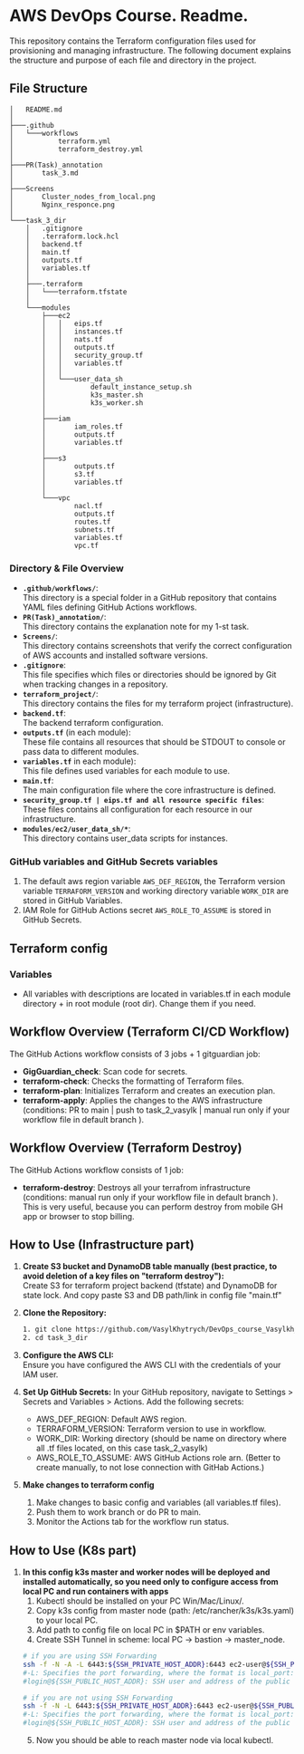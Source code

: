 # AWS DevOps Course. Readme.

This repository contains the Terraform configuration files used for provisioning and managing infrastructure. The following document explains the structure and purpose of each file and directory in the project.

## File Structure
```
│   README.md
│
├───.github
│   └───workflows
│           terraform.yml
│           terraform_destroy.yml
│
├───PR(Task)_annotation
│       task_3.md
│
├───Screens
│       Cluster_nodes_from_local.png
│       Nginx_responce.png
│
└───task_3_dir
    │   .gitignore
    │   .terraform.lock.hcl
    │   backend.tf
    │   main.tf
    │   outputs.tf
    │   variables.tf
    │
    ├───.terraform
    │   └───terraform.tfstate
    │
    └───modules
        ├───ec2
        │   │   eips.tf
        │   │   instances.tf
        │   │   nats.tf
        │   │   outputs.tf
        │   │   security_group.tf
        │   │   variables.tf
        │   │
        │   └───user_data_sh
        │           default_instance_setup.sh
        │           k3s_master.sh
        │           k3s_worker.sh
        │
        ├───iam
        │       iam_roles.tf
        │       outputs.tf
        │       variables.tf
        │
        ├───s3
        │       outputs.tf
        │       s3.tf
        │       variables.tf
        │
        └───vpc
                nacl.tf
                outputs.tf
                routes.tf
                subnets.tf
                variables.tf
                vpc.tf
```

### Directory & File Overview

- **```.github/workflows/```**:  
  This directory is a special folder in a GitHub repository that contains YAML files defining GitHub Actions workflows. 
- **```PR(Task)_annotation/```**:  
  This directory contains the explanation note for my 1-st task.
- **```Screens/```**:  
  This directory contains screenshots that verify the correct configuration of AWS accounts and installed software versions.
- **```.gitignore```**:  
  This file specifies which files or directories should be ignored by Git when tracking changes in a repository.
- **```terraform_project/```**:  
  This directory contains the files for my terraform project (infrastructure).
- **```backend.tf```**:  
  The backend terraform configuration.
- **```outputs.tf```** (in each module):  
  These file contains all resources that should be STDOUT to console or pass data to different modules.
- **```variables.tf```** in each module):  
  This file defines used variables for each module to use.
- **```main.tf```**:  
  The main configuration file where the core infrastructure is defined.
- **```security_group.tf | eips.tf and all resource specific files```**:  
  These files contains all configuration for each resource in our infrastructure.
- **```modules/ec2/user_data_sh/*```**:  
  This directory contains user_data scripts for instances.

### GitHub variables and GitHub Secrets variables
 1. The default aws region variable ```AWS_DEF_REGION```, the Terraform version variable ```TERRAFORM_VERSION``` and working directory variable ```WORK_DIR``` are stored in GitHub Variables.
 2. IAM Role for GitHub Actions secret ```AWS_ROLE_TO_ASSUME``` is stored in GitHub Secrets. 

## Terraform config

### Variables

  - All variables with descriptions are located in variables.tf in each module directory + in root module (root dir). Change them if you need.

## Workflow Overview (Terraform CI/CD Workflow)
  The GitHub Actions workflow consists of 3 jobs + 1 gitguardian job:
  - **GigGuardian_check**: Scan code for secrets.
  - **terraform-check**: Checks the formatting of Terraform files.
  - **terraform-plan**: Initializes Terraform and creates an execution plan.
  - **terraform-apply**: Applies the changes to the AWS infrastructure (conditions: PR to main | push to task_2_vasylk | manual run only if your workflow file in default branch ).

## Workflow Overview (Terraform Destroy)
  The GitHub Actions workflow consists of 1 job:
  - **terraform-destroy**: Destroys all your terrafrom infrastructure (conditions: manual run only if your workflow file in default branch ). This is very useful, because you can perform destroy from mobile GH app or browser to stop billing.

## How to Use (Infrastructure part)

1. **Create S3 bucket and DynamoDB table manually (best practice, to avoid deletion of a key files on "terraform destroy"):**  
   Create S3 for terraform project backend (tfstate) and DynamoDB for state lock. And copy paste S3 and DB path/link in config file "main.tf"
2. **Clone the Repository:**
   ```bash
   1. git clone https://github.com/VasylKhytrych/DevOps_course_Vasylkh_2024.git
   2. cd task_3_dir
   ```
3. **Configure the AWS CLI:**  
   Ensure you have configured the AWS CLI with the credentials of your IAM user.

4. **Set Up GitHub Secrets:** 
   In your GitHub repository, navigate to Settings > Secrets and Variables > Actions. Add the following secrets:
   - AWS_DEF_REGION: Default AWS region.
   - TERRAFORM_VERSION: Terraform version to use in workflow.
   - WORK_DIR: Working directory (should be name on directory where all .tf files located, on this case task_2_vasylk)
   - AWS_ROLE_TO_ASSUME: AWS GitHub Actions role arn. (Better to create manually, to not lose connection with GitHab Actions.)

5. **Make changes to terraform config**  
   1. Make changes to basic config and variables (all variables.tf files).
   2. Push them to work branch or do PR to main.
   3. Monitor the Actions tab for the workflow run status.

## How to Use (K8s part)

1. **In this config k3s master and worker nodes will be deployed and installed automatically, so you need only to configure access from local PC and run containers with apps**  
   1. Kubectl should be installed on your PC Win/Mac/Linux/. 
   2. Copy k3s config from master node (path: /etc/rancher/k3s/k3s.yaml) to your local PC.
   3. Add path to config file on local PC in $PATH or env variables.
   4. Create SSH Tunnel in scheme: local PC -> bastion -> master_node. 
   ```bash
   # if you are using SSH Forwarding
   ssh -f -N -A -L 6443:${SSH_PRIVATE_HOST_ADDR}:6443 ec2-user@${SSH_PUBLIC_HOST_ADDR}
   #-L: Specifies the port forwarding, where the format is local_port:host:remote_port (6443:10.0.100.217:6443).
   #login@${SSH_PUBLIC_HOST_ADDR}: SSH user and address of the public (bastion) host.

   # if you are not using SSH Forwarding
   ssh -f -N -L 6443:${SSH_PRIVATE_HOST_ADDR}:6443 ec2-user@${SSH_PUBLIC_HOST_ADDR} -i <path/to/your/key.pem>
   #-L: Specifies the port forwarding, where the format is local_port:host:remote_port (6443:10.0.100.217:6443).
   #login@${SSH_PUBLIC_HOST_ADDR}: SSH user and address of the public (bastion) host.
   ```
   5. Now you should be able to reach master node via local kubectl.